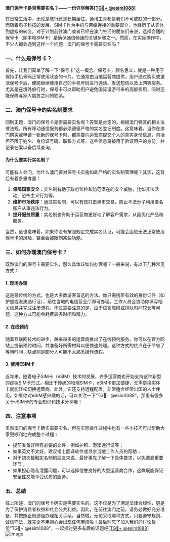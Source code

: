 **澳门保号卡是否需要实名？——一份详尽解答[[TG💪+ @esim1088](https://t.me/s/esim1088)]**

在日常生活中，无论是旅行还是长期居住，通讯工具都是我们不可或缺的一部分。而随着电子科技的发展，SIM卡作为手机与网络连接的重要媒介，也经历了从实体到虚拟的转变。对于计划前往澳门或者已经在澳门生活的朋友们来说，选择合适的保号卡（即本地SIM卡）是确保通信畅通的关键步骤之一。然而，在实际操作中，不少人都会遇到这样一个问题：澳门的保号卡需要实名吗？

### 一、什么是保号卡？

首先，让我们简单了解一下“保号卡”这一概念。保号卡，顾名思义，就是一种用于保持手机号码正常使用状态的卡片。它通常由当地运营商提供，用户通过购买或激活保号卡后，便能继续使用自己的手机号码进行通话、发送短信以及上网等服务。尤其是在境外旅行时，保号卡可以帮助用户避免国际漫游带来的高额费用，同时还能保障与家人朋友之间的联系。

### 二、澳门保号卡的实名制要求

回到正题，澳门的保号卡是否需要实名呢？答案是肯定的。根据澳门特区的相关法律法规，所有移动通信服务都必须遵循严格的实名登记制度。这意味着，当你在澳门购买或申请一张新的保号卡时，都需要向运营商提交个人的真实身份信息，包括但不限于姓名、身份证号码、联系方式等。这些信息将被用于验证用户的身份，并记录在案以备后续查询。

#### 为什么要实行实名制？

可能有人会问，为什么澳门要对保号卡实施如此严格的实名制管理呢？其实，这背后有着多重考量：

1. **保障国家安全**：实名制有助于政府监控和防范潜在的安全威胁，比如非法活动、恐怖主义行为等。
2. **维护市场秩序**：通过实名制，可以有效打击黑市交易，防止不法分子利用匿名账户从事违法行为。
3. **提升服务质量**：实名制也有助于运营商更好地了解客户需求，从而优化产品和服务。

当然，这也意味着，如果你没有按照规定完成实名认证，可能会面临无法正常使用保号卡的风险，甚至会被限制某些功能。

### 三、如何办理澳门保号卡？

既然澳门的保号卡需要实名，那么具体该如何办理呢？一般来说，有以下几种常见方式：

#### 1. 现场办理
这是最传统的方式，也是大多数游客首选的方法。你只需携带有效的身份证件（如护照或港澳通行证），前往当地的电信营业厅即可办理。工作人员会协助你填写相关信息并完成注册流程。不过需要注意的是，由于语言障碍或排队时间较长等问题，这种方式可能会耗费较多时间和精力。

#### 2. 在线预约
随着互联网技术的进步，越来越多的运营商推出了在线预约服务。你可以在官方网站上提前预约时间，并准备好所需材料以便快速处理。这种方式的优点在于节省了等待时间，缺点则是部分人可能不太熟悉操作流程。

#### 3. 使用ESIM卡
近年来，随着电子SIM卡（eSIM）技术的发展，许多运营商也开始支持这种新型的虚拟SIM卡形式。相比于传统的物理SIM卡，eSIM卡更加便捷，无需更换实体卡就能轻松切换运营商。此外，它还支持远程配置，非常适合经常出国的人士使用。如果你对eSIM感兴趣的话，可以关注一下“TG💪+ @esim1088”，那里有很多关于eSIM卡的专业知识和技术分享哦！

### 四、注意事项

虽然澳门的保号卡确实需要实名，但在实际操作过程中也有一些小技巧可以帮助大家更顺利地完成整个过程：

- 提前准备好所有必要的文件，例如护照、港澳通行证等；
- 如果英文不太好，建议带上翻译软件或寻求当地工作人员的帮助；
- 对于初次接触实名制的朋友来说，最好事先了解一下具体要求，以免遗漏重要环节；
- 如果担心隐私泄露问题，可以选择信誉良好的大型运营商合作，这样既能保证安全性又能享受优质的服务。

### 五、总结

综上所述，澳门的保号卡确实是需要实名的。这不仅是为了满足法律合规性，更是为了保护消费者权益和社会公共利益。因此，在前往澳门之前，请务必做好充分准备，并按照正规途径办理相关手续。当然啦，无论采取哪种方式，只要遵守规则、诚信守法，就完全不用担心会出现任何麻烦啦！最后别忘了加入我们的讨论群组“TG💪+ @esim1088”，一起探讨更多有趣的话题吧[[TG💪+ @esim1088](https://t.me/s/esim1088)] ![Image](https://i.postimg.cc/4NQfJmqS/Snipaste-2025-05-13-00-14-12.png)